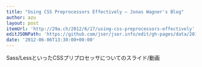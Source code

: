 ```yaml
---
title: "Using CSS Preprocessors Effectively — Jonas Wagner's Blog"
author: azu
layout: post
itemUrl: 'http://29a.ch/2012/6/17/using-css-preprocessors-effectively'
editJSONPath: 'https://github.com/jser/jser.info/edit/gh-pages/data/2012/06/index.json'
date: '2012-06-06T13:30:00+00:00'
---
```

Sass/LessといったCSSプリプロセッサについてのスライド/動画
